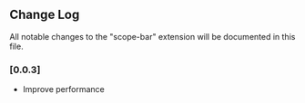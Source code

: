 ## Change Log
All notable changes to the "scope-bar" extension will be documented in this file.

### [0.0.3]
- Improve performance
